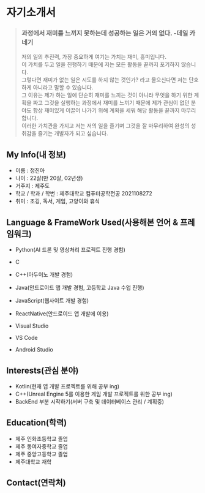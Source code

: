 # 자기소개서

> ### __과정에서 재미를 느끼지 못하는데 성공하는 일은 거의 없다. -데일 카네기__   
> 저의 일의 추진력, 가장 중요하게 여기는 가치는 재미, 흥미입니다.   
> 이 가치를 두고 일을 진행하기 때문에 저는 모든 활동을 끝까지 포기하지 않습니다.   
> 그렇다면 재미가 없는 일은 시도를 하지 않는 것인가? 라고 물으신다면 저는 단호하게 아니라고 말할 수 있습니다.   
> 그 이유는 제가 하는 일에 단순히 재미를 느끼는 것이 아니라 무엇을 하기 위한 계획을 짜고 그것을 실행하는 과정에서 재미를 느끼기 때문에 제가 관심이 없던 분야도 항상 재미있게 이끌어 나가기 위해 계획을 세워 해당 활동을 끝까지 마무리합니다.   
> 이러한 가치관을 가지고 저는 저의 일을 즐기며 그것을 잘 마무리하여 완성의 성취감을 즐기는 개발자가 되고 싶습니다.

## My Info(내 정보)
* 이름 : 정진아
* 나이 : 22살(만 20살, 02년생)
* 거주지 : 제주도
* 학교 / 학과 / 학번 : 제주대학교 컴퓨터공학전공 2021108272
* 취미 : 조깅, 독서, 게임, 고양이와 휴식

## Language & FrameWork Used(사용해본 언어 & 프레임워크)
* Python(AI 드론 및 영상처리 프로젝트 진행 경험)
* C
* C++(아두이노 개발 경험)
* Java(안드로이드 앱 개발 경험, 고등학교 Java 수업 진행)
* JavaScript(웹사이트 개발 경험)   

* ReactNative(안드로이드 앱 개발에 이용)
* Visual Studio
* VS Code
* Android Studio

## Interests(관심 분야)
* Kotlin(현재 앱 개발 프로젝트를 위해 공부 ing)
* C++(Unreal Engine 5를 이용한 게임 개발 프로젝트를 위한 공부 ing)
* BackEnd 부분 시작하기(서버 구축 및 데이터베이스 관리 / 계획중)

## Education(학력)
* 제주 인화초등학교 졸업
* 제주 동여자중학교 졸업
* 제주 중앙고등학교 졸업
* 제주대학교 재학

## Contact(연락처)
